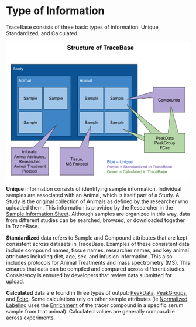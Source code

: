 # Type of Information

TraceBase consists of three basic types of information: Unique, Standardized,
and Calculated.

![Diagram showing the structure of the data records in TraceBase](../Attachments/Structure%20of%20Tracebase%20Sketch.png)

**Unique** information consists of identifying sample information.  Individual
samples are associated with an Animal, which is itself part of a Study.  A
Study is the original collection of Animals as defined by the researcher who
uploaded them.  This information is provided by the Researcher in the [Sample
Information Sheet](../Upload/Sample%20Information%20Sheet.md).  Although
samples are organized in this way, data from different studies can be searched,
browsed, or downloaded together in TraceBase.

**Standardized** data refers to Sample and Compound attributes that are kept
consistent across datasets in TraceBase.  Examples of these consistent data
include compound names, tissue names, researcher names, and key animal
attributes including diet, age, sex, and infusion information. This also
includes protocols for Animal Treatments and mass spectrometry (MS).  This
ensures that data can be compiled and compared across different studies.
Consistency is ensured by developers that review data submitted for upload.

**Calculated** data are found in three types of output:
[PeakData](../Types%20of%20Data%20Output/PeakData.md),
[PeakGroups](../Types%20of%20Data%20Output/PeakGroups.md), and
[Fcirc](../Types%20of%20Data%20Output/Fcirc.md).  Some calculations rely on
other sample attributes (ie [Normalized
Labeling](../Values/Normalized%20Labeling.md) uses the
[Enrichment](../Values/Enrichment.md) of the tracer compound in a specific
serum sample from that animal).  Calculated values are generally comparable
across experiments.
